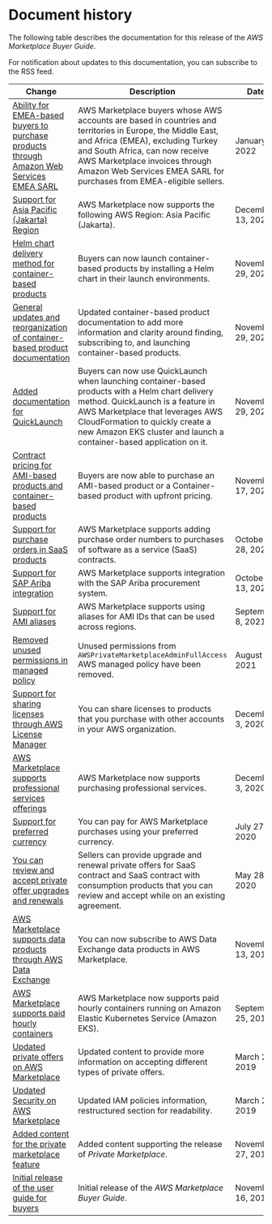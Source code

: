 # Document history<a name="document-history"></a>

The following table describes the documentation for this release of the *AWS Marketplace Buyer Guide*\.

For notiﬁcation about updates to this documentation, you can subscribe to the RSS feed\.

| Change | Description | Date | 
| --- |--- |--- |
| [Ability for EMEA\-based buyers to purchase products through Amazon Web Services EMEA SARL](https://docs.aws.amazon.com/marketplace/latest/buyerguide/buyer-paying-for-products.html) | AWS Marketplace buyers whose AWS accounts are based in countries and territories in Europe, the Middle East, and Africa \(EMEA\), excluding Turkey and South Africa, can now receive AWS Marketplace invoices through Amazon Web Services EMEA SARL for purchases from EMEA\-eligible sellers\. | January 7, 2022 | 
| [Support for Asia Pacific \(Jakarta\) Region](https://docs.aws.amazon.com/marketplace/latest/buyerguide/supported-regions.html) | AWS Marketplace now supports the following AWS Region: Asia Pacific \(Jakarta\)\. | December 13, 2021 | 
| [Helm chart delivery method for container\-based products](https://docs.aws.amazon.com/marketplace/latest/buyerguide/buyer-configuring-a-product.html#buyer-launch-container-helm) | Buyers can now launch container\-based products by installing a Helm chart in their launch environments\. | November 29, 2021 | 
| [General updates and reorganization of container\-based product documentation](https://docs.aws.amazon.com/marketplace/latest/buyerguide/buyer-what-is-aws-marketplace-for-containers.html.html) | Updated container\-based product documentation to add more information and clarity around finding, subscribing to, and launching container\-based products\. | November 29, 2021 | 
| [Added documentation for QuickLaunch](https://docs.aws.amazon.com/marketplace/latest/buyerguide/buyer-configuring-a-product.html#buyer-launch-container-quicklaunch) | Buyers can now use QuickLaunch when launching container\-based products with a Helm chart delivery method\. QuickLaunch is a feature in AWS Marketplace that leverages AWS CloudFormation to quickly create a new Amazon EKS cluster and launch a container\-based application on it\. | November 29, 2021 | 
| [Contract pricing for AMI\-based products and container\-based products](https://docs.aws.amazon.com/marketplace/latest/buyerguide/buyer-ami-contracts.html) | Buyers are now able to purchase an AMI\-based product or a Container\-based product with upfront pricing\. | November 17, 2021 | 
| [Support for purchase orders in SaaS products](https://docs.aws.amazon.com/marketplace/latest/buyerguide/buyer-purchase-orders.html) | AWS Marketplace supports adding purchase order numbers to purchases of software as a service \(SaaS\) contracts\. | October 28, 2021 | 
| [Support for SAP Ariba integration](https://docs.aws.amazon.com/marketplace/latest/buyerguide/procurement-system-integration.html) | AWS Marketplace supports integration with the SAP Ariba procurement system\. | October 13, 2021 | 
| [Support for AMI aliases](https://docs.aws.amazon.com/marketplace/latest/buyerguide/buyer-ami-aliases) | AWS Marketplace supports using aliases for AMI IDs that can be used across regions\. | September 8, 2021 | 
| [Removed unused permissions in managed policy](https://docs.aws.amazon.com/marketplace/latest/buyerguide/buyer-security-iam-awsmanpol.html#security-iam-awsmanpol-awsprivatemarketplaceadminfullaccess) | Unused permissions from `AWSPrivateMarketplaceAdminFullAccess` AWS managed policy have been removed\. | August 27, 2021 | 
| [Support for sharing licenses through AWS License Manager](https://docs.aws.amazon.com/marketplace/latest/buyerguide/organizations-sharing.html) | You can share licenses to products that you purchase with other accounts in your AWS organization\. | December 3, 2020 | 
| [AWS Marketplace supports professional services offerings](https://docs.aws.amazon.com/marketplace/latest/buyerguide/buyer-proserv-products.html) | AWS Marketplace now supports purchasing professional services\. | December 3, 2020 | 
| [Support for preferred currency](https://docs.aws.amazon.com/marketplace/latest/buyerguide/buyer-paying-for-products.html) | You can pay for AWS Marketplace purchases using your preferred currency\. | July 27, 2020 | 
| [You can review and accept private offer upgrades and renewals](https://docs.aws.amazon.com/marketplace/latest/buyerguide/buyer-private-offers.html) | Sellers can provide upgrade and renewal private offers for SaaS contract and SaaS contract with consumption products that you can review and accept while on an existing agreement\. | May 28, 2020 | 
| [AWS Marketplace supports data products through AWS Data Exchange](https://docs.aws.amazon.com/data-exchange/latest/userguide/subscribe-to-data-sets.html) | You can now subscribe to AWS Data Exchange data products in AWS Marketplace\. | November 13, 2019 | 
| [AWS Marketplace supports paid hourly containers](https://docs.aws.amazon.com/marketplace/latest/buyerguide/buyer-what-is-aws-marketplace-for-containers.html) | AWS Marketplace now supports paid hourly containers running on Amazon Elastic Kubernetes Service \(Amazon EKS\)\. | September 25, 2019 | 
| [Updated private offers on AWS Marketplace](https://docs.aws.amazon.com/marketplace/latest/buyerguide/buyer-private-offers.html) | Updated content to provide more information on accepting different types of private offers\. | March 29, 2019 | 
| [Updated Security on AWS Marketplace](https://docs.aws.amazon.com/marketplace/latest/buyerguide/buyer-security.html) | Updated IAM policies information, restructured section for readability\. | March 25, 2019 | 
| [Added content for the private marketplace feature](https://docs.aws.amazon.com/marketplace/latest/buyerguide/private-marketplace.html) | Added content supporting the release of *Private Marketplace*\. | November 27, 2018 | 
| [Initial release of the user guide for buyers](https://docs.aws.amazon.com/marketplace/latest/buyerguide/) | Initial release of the *AWS Marketplace Buyer Guide*\. | November 16, 2018 | 